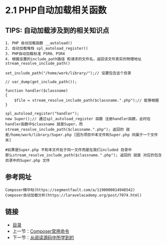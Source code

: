 # 2.1 PHP自动加载相关函数

## TIPS: 自动加载涉及到的相关知识点

    1. PHP 自动加载函数 __autoload()
    2. 自动加载堆栈 spl_autoload_register()
    3. PHP自动加载标准 PSR0、PSR4
    4. 根据设置的include_path路径 和请求的文件名，返回该文件真实的物理地址 stream_resolve_include_path()

    set_include_path("/home/work/library/");// 设置包含这个目录

    // var_dump(get_include_path());

    function handler($classname)
    {
        $file = stream_resolve_include_path($classname.".php");// 能够根据
    }

    spl_autoload_register("handler");
    new Super();// 通过spl_autoload_register 函数 注册handler函数，此时在handler函数中$classname 就是Super，而 stream_resolve_include_path($classname.".php"); 返回的 就是/home/work/library/Super.php [因为项目中本文件和Super.php 同属于一个文件夹]

    #如果是Super.php 不和本文件处于同一文件而是在我们included 目录中
    那么stream_resolve_include_path($classname.".php"); 返回的 就是 对应的包含目录中的Super.php 文件

## 参考网址

    Composer精华帖(https://segmentfault.com/a/1190000014948542)
    Composer自动加载分析(https://laravelacademy.org/post/7074.html)

## 链接

- [目录](redmine.md)
- 上一节：[Composer常用命令](01.2.md)
- 下一节：[从阅读源码中所学到的](02.2.md)